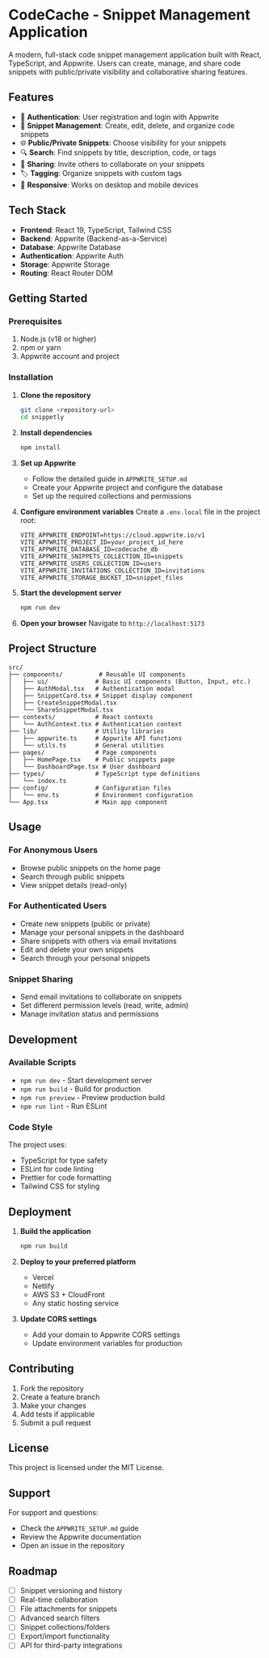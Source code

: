 # CodeCache - Snippet Management Application

A modern, full-stack code snippet management application built with React, TypeScript, and Appwrite. Users can create, manage, and share code snippets with public/private visibility and collaborative sharing features.

## Features

- 🔐 **Authentication**: User registration and login with Appwrite
- 📝 **Snippet Management**: Create, edit, delete, and organize code snippets
- 🌐 **Public/Private Snippets**: Choose visibility for your snippets
- 🔍 **Search**: Find snippets by title, description, code, or tags
- 👥 **Sharing**: Invite others to collaborate on your snippets
- 🏷️ **Tagging**: Organize snippets with custom tags
- 📱 **Responsive**: Works on desktop and mobile devices

## Tech Stack

- **Frontend**: React 19, TypeScript, Tailwind CSS
- **Backend**: Appwrite (Backend-as-a-Service)
- **Database**: Appwrite Database
- **Authentication**: Appwrite Auth
- **Storage**: Appwrite Storage
- **Routing**: React Router DOM

## Getting Started

### Prerequisites

1. Node.js (v18 or higher)
2. npm or yarn
3. Appwrite account and project

### Installation

1. **Clone the repository**
   ```bash
   git clone <repository-url>
   cd snippetly
   ```

2. **Install dependencies**
   ```bash
   npm install
   ```

3. **Set up Appwrite**
   - Follow the detailed guide in `APPWRITE_SETUP.md`
   - Create your Appwrite project and configure the database
   - Set up the required collections and permissions

4. **Configure environment variables**
   Create a `.env.local` file in the project root:
   ```env
   VITE_APPWRITE_ENDPOINT=https://cloud.appwrite.io/v1
   VITE_APPWRITE_PROJECT_ID=your_project_id_here
   VITE_APPWRITE_DATABASE_ID=codecache_db
   VITE_APPWRITE_SNIPPETS_COLLECTION_ID=snippets
   VITE_APPWRITE_USERS_COLLECTION_ID=users
   VITE_APPWRITE_INVITATIONS_COLLECTION_ID=invitations
   VITE_APPWRITE_STORAGE_BUCKET_ID=snippet_files
   ```

5. **Start the development server**
   ```bash
   npm run dev
   ```

6. **Open your browser**
   Navigate to `http://localhost:5173`

## Project Structure

```
src/
├── components/          # Reusable UI components
│   ├── ui/             # Basic UI components (Button, Input, etc.)
│   ├── AuthModal.tsx   # Authentication modal
│   ├── SnippetCard.tsx # Snippet display component
│   ├── CreateSnippetModal.tsx
│   └── ShareSnippetModal.tsx
├── contexts/           # React contexts
│   └── AuthContext.tsx # Authentication context
├── lib/                # Utility libraries
│   ├── appwrite.ts     # Appwrite API functions
│   └── utils.ts        # General utilities
├── pages/              # Page components
│   ├── HomePage.tsx    # Public snippets page
│   └── DashboardPage.tsx # User dashboard
├── types/              # TypeScript type definitions
│   └── index.ts
├── config/             # Configuration files
│   └── env.ts          # Environment configuration
└── App.tsx             # Main app component
```

## Usage

### For Anonymous Users
- Browse public snippets on the home page
- Search through public snippets
- View snippet details (read-only)

### For Authenticated Users
- Create new snippets (public or private)
- Manage your personal snippets in the dashboard
- Share snippets with others via email invitations
- Edit and delete your own snippets
- Search through your personal snippets

### Snippet Sharing
- Send email invitations to collaborate on snippets
- Set different permission levels (read, write, admin)
- Manage invitation status and permissions

## Development

### Available Scripts

- `npm run dev` - Start development server
- `npm run build` - Build for production
- `npm run preview` - Preview production build
- `npm run lint` - Run ESLint

### Code Style

The project uses:
- TypeScript for type safety
- ESLint for code linting
- Prettier for code formatting
- Tailwind CSS for styling

## Deployment

1. **Build the application**
   ```bash
   npm run build
   ```

2. **Deploy to your preferred platform**
   - Vercel
   - Netlify
   - AWS S3 + CloudFront
   - Any static hosting service

3. **Update CORS settings**
   - Add your domain to Appwrite CORS settings
   - Update environment variables for production

## Contributing

1. Fork the repository
2. Create a feature branch
3. Make your changes
4. Add tests if applicable
5. Submit a pull request

## License

This project is licensed under the MIT License.

## Support

For support and questions:
- Check the `APPWRITE_SETUP.md` guide
- Review the Appwrite documentation
- Open an issue in the repository

## Roadmap

- [ ] Snippet versioning and history
- [ ] Real-time collaboration
- [ ] File attachments for snippets
- [ ] Advanced search filters
- [ ] Snippet collections/folders
- [ ] Export/import functionality
- [ ] API for third-party integrations